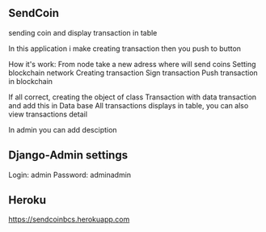 ## SendCoin
sending coin and display transaction in table

In this application i make creating transaction then you push to button

How it's work: From node take a new adress where will send coins Setting blockchain network Creating transaction Sign transaction Push transaction in blockchain

If all correct, creating the object of class Transaction with data transaction and add this in Data base All transactions displays in table, you can also view transactions detail

In admin you can add desciption

## Django-Admin settings
Login: admin Password: adminadmin

## Heroku

https://sendcoinbcs.herokuapp.com


